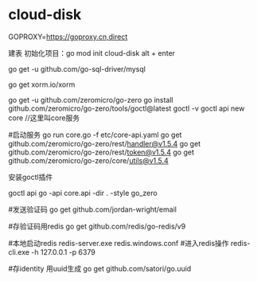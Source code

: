 # cloud-disk

GOPROXY=https://goproxy.cn,direct

建表
初始化项目：go mod init cloud-disk
 alt + enter


go get -u github.com/go-sql-driver/mysql

go get xorm.io/xorm

go get -u github.com/zeromicro/go-zero
go install github.com/zeromicro/go-zero/tools/goctl@latest
goctl -v
goctl api new core  //这里叫core服务

#启动服务
go run core.go -f etc/core-api.yaml
go get github.com/zeromicro/go-zero/rest/handler@v1.5.4
go get github.com/zeromicro/go-zero/rest/token@v1.5.4
go get github.com/zeromicro/go-zero/core/utils@v1.5.4

安装goctl插件


goctl api go -api core.api -dir . -style go_zero

#发送验证码
go get github.com/jordan-wright/email

#存验证码用redis
go get github.com/redis/go-redis/v9

#本地启动redis
redis-server.exe redis.windows.conf
#进入redis操作
redis-cli.exe -h 127.0.0.1 -p 6379

#存identity 用uuid生成
go get github.com/satori/go.uuid
